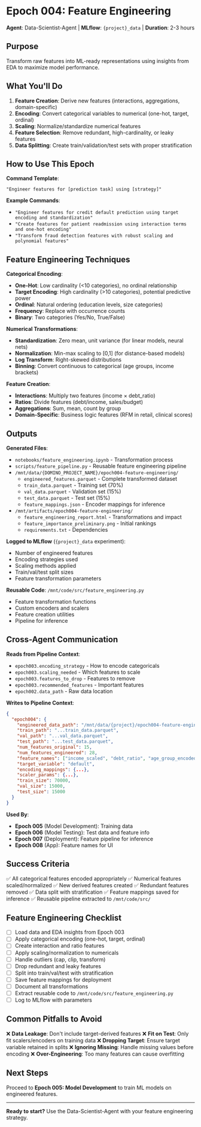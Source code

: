 # Epoch 004: Feature Engineering

**Agent**: Data-Scientist-Agent | **MLflow**: `{project}_data` | **Duration**: 2-3 hours

## Purpose

Transform raw features into ML-ready representations using insights from EDA to maximize model performance.

## What You'll Do

1. **Feature Creation**: Derive new features (interactions, aggregations, domain-specific)
2. **Encoding**: Convert categorical variables to numerical (one-hot, target, ordinal)
3. **Scaling**: Normalize/standardize numerical features
4. **Feature Selection**: Remove redundant, high-cardinality, or leaky features
5. **Data Splitting**: Create train/validation/test sets with proper stratification

## How to Use This Epoch

**Command Template**:
```
"Engineer features for [prediction task] using [strategy]"
```

**Example Commands**:
- `"Engineer features for credit default prediction using target encoding and standardization"`
- `"Create features for patient readmission using interaction terms and one-hot encoding"`
- `"Transform fraud detection features with robust scaling and polynomial features"`

## Feature Engineering Techniques

**Categorical Encoding**:
- **One-Hot**: Low cardinality (<10 categories), no ordinal relationship
- **Target Encoding**: High cardinality (>10 categories), potential predictive power
- **Ordinal**: Natural ordering (education levels, size categories)
- **Frequency**: Replace with occurrence counts
- **Binary**: Two categories (Yes/No, True/False)

**Numerical Transformations**:
- **Standardization**: Zero mean, unit variance (for linear models, neural nets)
- **Normalization**: Min-max scaling to [0,1] (for distance-based models)
- **Log Transform**: Right-skewed distributions
- **Binning**: Convert continuous to categorical (age groups, income brackets)

**Feature Creation**:
- **Interactions**: Multiply two features (income × debt_ratio)
- **Ratios**: Divide features (debt/income, sales/budget)
- **Aggregations**: Sum, mean, count by group
- **Domain-Specific**: Business logic features (RFM in retail, clinical scores)

## Outputs

**Generated Files**:
- `notebooks/feature_engineering.ipynb` - Transformation process
- `scripts/feature_pipeline.py` - Reusable feature engineering pipeline
- `/mnt/data/{DOMINO_PROJECT_NAME}/epoch004-feature-engineering/`
  - `engineered_features.parquet` - Complete transformed dataset
  - `train_data.parquet` - Training set (70%)
  - `val_data.parquet` - Validation set (15%)
  - `test_data.parquet` - Test set (15%)
  - `feature_mappings.json` - Encoder mappings for inference
- `/mnt/artifacts/epoch004-feature-engineering/`
  - `feature_engineering_report.html` - Transformations and impact
  - `feature_importance_preliminary.png` - Initial rankings
  - `requirements.txt` - Dependencies

**Logged to MLflow** (`{project}_data` experiment):
- Number of engineered features
- Encoding strategies used
- Scaling methods applied
- Train/val/test split sizes
- Feature transformation parameters

**Reusable Code**: `/mnt/code/src/feature_engineering.py`
- Feature transformation functions
- Custom encoders and scalers
- Feature creation utilities
- Pipeline for inference

## Cross-Agent Communication

**Reads from Pipeline Context**:
- `epoch003.encoding_strategy` - How to encode categoricals
- `epoch003.scaling_needed` - Which features to scale
- `epoch003.features_to_drop` - Features to remove
- `epoch003.recommended_features` - Important features
- `epoch002.data_path` - Raw data location

**Writes to Pipeline Context**:
```json
{
  "epoch004": {
    "engineered_data_path": "/mnt/data/{project}/epoch004-feature-engineering/engineered_features.parquet",
    "train_path": "...train_data.parquet",
    "val_path": "...val_data.parquet",
    "test_path": "...test_data.parquet",
    "num_features_original": 15,
    "num_features_engineered": 28,
    "feature_names": ["income_scaled", "debt_ratio", "age_group_encoded", ...],
    "target_variable": "default",
    "encoding_mappings": {...},
    "scaler_params": {...},
    "train_size": 70000,
    "val_size": 15000,
    "test_size": 15000
  }
}
```

**Used By**:
- **Epoch 005** (Model Development): Training data
- **Epoch 006** (Model Testing): Test data and feature info
- **Epoch 007** (Deployment): Feature pipeline for inference
- **Epoch 008** (App): Feature names for UI

## Success Criteria

✅ All categorical features encoded appropriately
✅ Numerical features scaled/normalized
✅ New derived features created
✅ Redundant features removed
✅ Data split with stratification
✅ Feature mappings saved for inference
✅ Reusable pipeline extracted to `/mnt/code/src/`

## Feature Engineering Checklist

- [ ] Load data and EDA insights from Epoch 003
- [ ] Apply categorical encoding (one-hot, target, ordinal)
- [ ] Create interaction and ratio features
- [ ] Apply scaling/normalization to numericals
- [ ] Handle outliers (cap, clip, transform)
- [ ] Drop redundant and leaky features
- [ ] Split into train/val/test with stratification
- [ ] Save feature mappings for deployment
- [ ] Document all transformations
- [ ] Extract reusable code to `/mnt/code/src/feature_engineering.py`
- [ ] Log to MLflow with parameters

## Common Pitfalls to Avoid

❌ **Data Leakage**: Don't include target-derived features
❌ **Fit on Test**: Only fit scalers/encoders on training data
❌ **Dropping Target**: Ensure target variable retained in splits
❌ **Ignoring Missing**: Handle missing values before encoding
❌ **Over-Engineering**: Too many features can cause overfitting

## Next Steps

Proceed to **Epoch 005: Model Development** to train ML models on engineered features.

---

**Ready to start?** Use the Data-Scientist-Agent with your feature engineering strategy.
